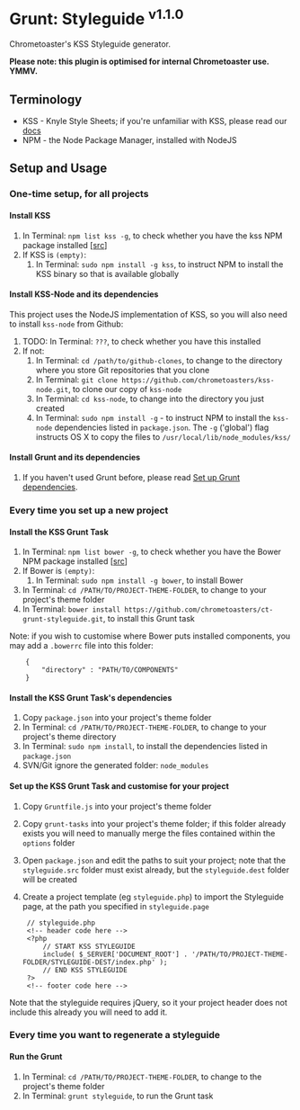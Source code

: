 # Grunt: Styleguide <sup>v1.1.0</sup>

Chrometoaster's KSS Styleguide generator.

__Please note: this plugin is optimised for internal Chrometoaster use. YMMV.__

## Terminology

* KSS - Knyle Style Sheets; if you're unfamiliar with KSS, please read our [docs](https://github.com/chrometoasters/ct-grunt-styleguide/blob/master/docs/kss/README.md)
* NPM - the Node Package Manager, installed with NodeJS

## Setup and Usage

### One-time setup, for all projects

#### Install KSS

1. In Terminal: `npm list kss -g`, to check whether you have the kss NPM package installed [[src](http://stackoverflow.com/questions/10972176/find-the-version-of-an-installed-npm-package)]
1. If KSS is `(empty)`:
    1. In Terminal: `sudo npm install -g kss`, to instruct NPM to install the KSS binary so that is available globally

#### Install KSS-Node and its dependencies

This project uses the NodeJS implementation of KSS, so you will also need to install `kss-node` from Github:

1. TODO: In Terminal: `???`, to check whether you have this installed
1. If not:
    1. In Terminal: `cd /path/to/github-clones`, to change to the directory where you store Git repositories that you clone
    1. In Terminal: `git clone https://github.com/chrometoasters/kss-node.git`, to clone our copy of `kss-node`
    1. In Terminal: `cd kss-node`, to change into the directory you just created
    1. In Terminal: `sudo npm install -g` - to instruct NPM to install the `kss-node` dependencies listed in `package.json`. The `-g` ('global') flag instructs OS X to copy the files to `/usr/local/lib/node_modules/kss/`

#### Install Grunt and its dependencies

1. If you haven't used Grunt before, please read [Set up Grunt dependencies](https://github.com/chrometoasters/frontend-grunt-boilerplate#set-up-grunt-dependencies).

### Every time you set up a new project

#### Install the KSS Grunt Task

1. In Terminal: `npm list bower -g`, to check whether you have the Bower NPM package installed [[src](http://stackoverflow.com/questions/10972176/find-the-version-of-an-installed-npm-package)]
1. If Bower is `(empty)`:
    1. In Terminal: `sudo npm install -g bower`, to install Bower
1. In Terminal: `cd /PATH/TO/PROJECT-THEME-FOLDER`, to change to your project's theme folder
1. In Terminal: `bower install https://github.com/chrometoasters/ct-grunt-styleguide.git`, to install this Grunt task

Note: if you wish to customise where Bower puts installed components, you may add a `.bowerrc` file into this folder:

        {
            "directory" : "PATH/TO/COMPONENTS"
        }


#### Install the KSS Grunt Task's dependencies

1. Copy `package.json` into your project's theme folder
1. In Terminal: `cd /PATH/TO/PROJECT-THEME-FOLDER`, to change to your project's theme directory
1. In Terminal: `sudo npm install`, to install the dependencies listed in `package.json`
1. SVN/Git ignore the generated folder: `node_modules`

#### Set up the KSS Grunt Task and customise for your project

1. Copy `Gruntfile.js` into your project's theme folder
1. Copy `grunt-tasks` into your project's theme folder; if this folder already exists you will need to manually merge the files contained within the `options` folder
1. Open `package.json` and edit the paths to suit your project; note that the `styleguide.src` folder must exist already, but the `styleguide.dest` folder will be created
1. Create a project template (eg `styleguide.php`) to import the Styleguide page, at the path you specified in `styleguide.page`

        // styleguide.php
        <!-- header code here -->
        <?php
            // START KSS STYLEGUIDE
            include( $_SERVER['DOCUMENT_ROOT'] . '/PATH/TO/PROJECT-THEME-FOLDER/STYLEGUIDE-DEST/index.php' );
            // END KSS STYLEGUIDE
        ?>
        <!-- footer code here -->

Note that the styleguide requires jQuery, so it your project header does not include this already you will need to add it.

### Every time you want to regenerate a styleguide

#### Run the Grunt

1. In Terminal: `cd /PATH/TO/PROJECT-THEME-FOLDER`, to change to the project's theme folder
1. In Terminal: `grunt styleguide`, to run the Grunt task